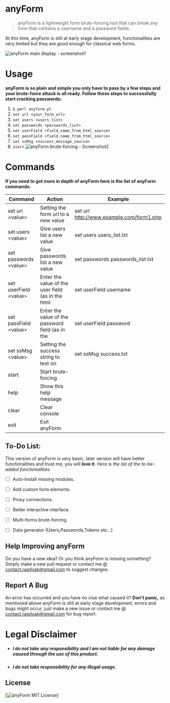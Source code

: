 

# anyForm

> anyForm is a lightweight form brute-forcing tool that can break any form that contains a username and a password fields.

At this time, anyForm is still at early stage development, functionalities are very limited but they are good enough for classical web forms.

![anyForm main display - screenshot1](https://preview.ibb.co/d5KLwp/anyform_main_display.png)

# Usage
**anyForm is so plain and simple you only have to pass by a few steps and your brute-force attack is all ready.
Follow these steps to successfully start cracking passwords:**
 1. `$ perl anyform.pl `
 2. `set url <your_form_url>`
 3. `set users <users_list>`
 4. `set passwords <passwords_list>`
 5. `set userField <field_name_from_html_source>`
 6. `set passField <field_name_from_html_source>`
 7. `set ssMsg <success_message_source>`
 8. `start`
![anyForm brute-forcing - Screenshot2](https://image.ibb.co/b4Bpp9/Screenshot_from_2018_09_24_03_34_56.png)

# Commands
**If you need to get more in depth of anyForm here is the list of anyForm commands:**

| Command | Action | Example
|----|----|----|
| set url \<value> | Setting the form url to a new value| set url http://www.example.com/form1.php |
| set users \<value>|  Give users list a new value | set users users_list.txt
|set passwords \<value> | Give passwords list a new value | set passwords passwords_list.txt
| set userField \<value> | Enter the value of the user field (as in the html |set userField username
| set passField \<value> | Enter the value of the password field (as in the |set userField password
|set ssMsg \<value>     | Setting the success string to test on             | set ssMsg success.txt
| start                 | Start brute-forcing                                
| help                  | Show this help message                                                           
|clear|Clear console
|exit| Exit anyForm

## To-Do List:
This version of anyForm is very basic, later version will have better functionalities and trust me, you will **love it**.
*Here is the list of the to-be-added functionalities:*
 - [ ] Auto-Install missing modules.
 - [ ] Add custom form elements.
 - [ ] Proxy connections.
 - [ ] Better interactive interface.
 - [ ] Multi-forms brute-forcing.
 - [ ] Data generator (Users,Passwords,Tokens etc...)
 

## Help Improving anyForm

 Do you have a new idea? Or you think anyForm is missing something? Simply make a new pull request or contact me @ contact.raedyak@gmail.com to suggest changes.

## Report A Bug
An error has occurred and you have no clue what caused it? **Don't panic,** as mentioned above anyForm is still at early stage development, errors and bugs might occur, just make a new issue or contact me @ contact.raedyak@gmail.com for bug report.
# Legal Disclaimer

-   ##### [](https://github.com/yak0d3/dDumper#i-do-not-take-any-responsibility-and-i-am-not-liable-for-any-damage-caused-through-the-use-of-this-product)I do not take any responsibility and I am not liable for any damage caused through the use of this product.
    
-   ##### [](https://github.com/yak0d3/dDumper#i-do-not-take-responsibility-for-any-illegal-usage)I do not take responsibility for any illegal usage.
## License

[![anyForm MIT License](https://image.ibb.co/hWqzp9/license.png)]
